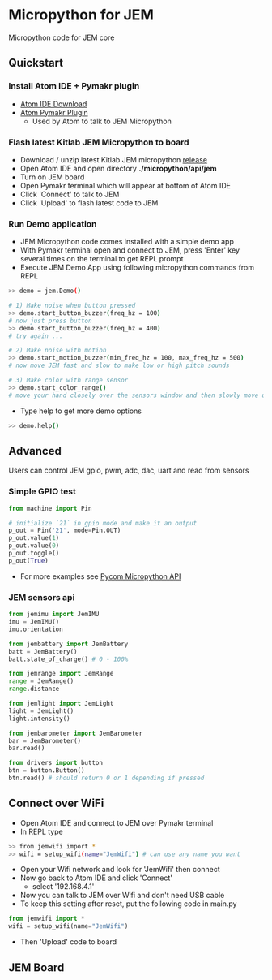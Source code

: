 # Micropython for JEM
Micropython code for JEM core

## Quickstart
### Install Atom IDE + Pymakr plugin
- [Atom IDE Download](https://atom.io/)
- [Atom Pymakr Plugin](https://atom.io/packages/pymakr)
   + Used by Atom to talk to JEM Micropython

### Flash latest Kitlab JEM Micropython to board
- Download / unzip latest Kitlab JEM micropython [release](https://github.com/kitlab-io/micropython/releases)
- Open Atom IDE and open directory **./micropython/api/jem**
- Turn on JEM board
- Open Pymakr terminal which will appear at bottom of Atom IDE
- Click 'Connect' to talk to JEM
- Click 'Upload' to flash latest code to JEM

### Run Demo application
- JEM Micropython code comes installed with a simple demo app
- With Pymakr terminal open and connect to JEM, press 'Enter' key several times on the terminal to get REPL prompt
- Execute JEM Demo App using following micropython commands from REPL
```bash
>> demo = jem.Demo()

# 1) Make noise when button pressed
>> demo.start_button_buzzer(freq_hz = 100)
# now just press button
>> demo.start_button_buzzer(freq_hz = 400)
# try again ...

# 2) Make noise with motion
>> demo.start_motion_buzzer(min_freq_hz = 100, max_freq_hz = 500)
# now move JEM fast and slow to make low or high pitch sounds

# 3) Make color with range sensor
>> demo.start_color_range()
# move your hand closely over the sensors window and then slowly move up / down - color led should change
```
- Type help to get more demo options
```bash
>> demo.help()
```

## Advanced
Users can control JEM gpio, pwm, adc, dac, uart and read from sensors

### Simple GPIO test
```python
from machine import Pin

# initialize `21` in gpio mode and make it an output
p_out = Pin('21', mode=Pin.OUT)
p_out.value(1)
p_out.value(0)
p_out.toggle()
p_out(True)
```

- For more examples see [Pycom Micropython API](https://docs.pycom.io/firmwareapi/pycom/machine/)

### JEM sensors api
```python
from jemimu import JemIMU
imu = JemIMU()
imu.orientation

from jembattery import JemBattery
batt = JemBattery()
batt.state_of_charge() # 0 - 100%

from jemrange import JemRange
range = JemRange()
range.distance

from jemlight import JemLight
light = JemLight()
light.intensity()

from jembarometer import JemBarometer
bar = JemBarometer()
bar.read()

from drivers import button
btn = button.Button()
btn.read() # should return 0 or 1 depending if pressed
```




## Connect over WiFi
- Open Atom IDE and connect to JEM over Pymakr terminal
- In REPL type
```bash
>> from jemwifi import *
>> wifi = setup_wifi(name="JemWifi") # can use any name you want
```

- Open your Wifi network and look for 'JemWifi' then connect
- Now go back to Atom IDE and click 'Connect'
   + select '192.168.4.1'
- Now you can talk to JEM over Wifi and don't need USB cable
- To keep this setting after reset, put the following code in main.py
```python
from jemwifi import *
wifi = setup_wifi(name="JemWifi")
```
- Then 'Upload' code to board

## JEM Board

